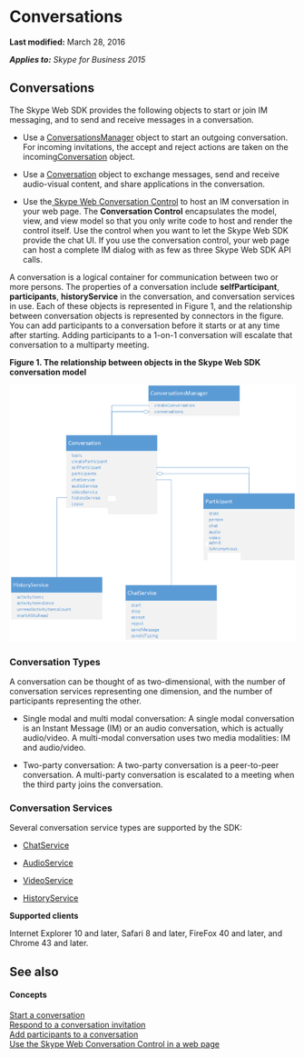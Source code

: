 
# Conversations

 **Last modified:** March 28, 2016

 _**Applies to:** Skype for Business 2015_

## Conversations

The Skype Web SDK provides the following objects to start or join IM messaging, and to send and receive messages in a conversation.


- Use a [ConversationsManager]( https://msdn.microsoft.com/en-us/library/office/dn962151(v=office.16).aspx) object to start an outgoing conversation. For incoming invitations, the accept and reject actions are taken on the incoming[Conversation]( https://msdn.microsoft.com/en-us/library/office/dn962132(v=office.16).aspx) object.
    
- Use a [Conversation]( https://msdn.microsoft.com/en-us/library/office/dn962132(v=office.16).aspx) object to exchange messages, send and receive audio-visual content, and share applications in the conversation.
    
- Use the[ Skype Web Conversation Control](UseConversationControl.md) to host an IM conversation in your web page. The **Conversation Control** encapsulates the model, view, and view model so that you only write code to host and render the control itself. Use the control when you want to let the Skype Web SDK provide the chat UI. If you use the conversation control, your web page can host a complete IM dialog with as few as three Skype Web SDK API calls.
    
A conversation is a logical container for communication between two or more persons. The properties of a conversation include  **selfParticipant**, **participants**, **historyService** in the conversation, and conversation services in use. Each of these objects is represented in Figure 1, and the relationship between conversation objects is represented by connectors in the figure. You can add participants to a conversation before it starts or at any time after starting. Adding participants to a 1-on-1 conversation will escalate that conversation to a multiparty meeting.


**Figure 1. The relationship between objects in the Skype Web SDK conversation model**

![SkypeWebSDK_ConvObjects](images/7bb0af54-be7a-4c3b-a41c-516b8e7bcd04.png)
### Conversation Types

A conversation can be thought of as two-dimensional, with the number of conversation services representing one dimension, and the number of participants representing the other.


- Single modal and multi modal conversation: A single modal conversation is an Instant Message (IM) or an audio conversation, which is actually audio/video. A multi-modal conversation uses two media modalities: IM and audio/video.
    
- Two-party conversation: A two-party conversation is a peer-to-peer conversation. A multi-party conversation is escalated to a meeting when the third party joins the conversation.
    

### Conversation Services

Several conversation service types are supported by the SDK:


- [ChatService]( https://msdn.microsoft.com/en-us/library/office/dn962148(v=office.16).aspx)
    
- [AudioService]( https://msdn.microsoft.com/en-us/library/office/mt219384(v=office.16).aspx)
    
- [VideoService]( https://msdn.microsoft.com/en-us/library/office/mt219389(v=office.16).aspx)
    
- [HistoryService]( https://msdn.microsoft.com/en-us/library/office/dn962130(v=office.16).aspx)
    
 **Supported clients**

Internet Explorer 10 and later, Safari 8 and later, FireFox 40 and later, and Chrome 43 and later.


## See also


#### Concepts


[Start a conversation](StartConversation.md)<br/>
[Respond to a conversation invitation](RespondToInvitation.md)<br/>
[Add participants to a conversation](AddParticipants.md)<br/>
[Use the Skype Web Conversation Control in a web page](UseConversationControl.md)
